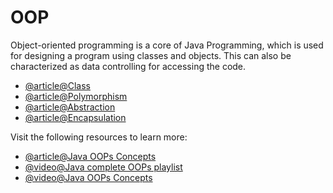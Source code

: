 # OOP

Object-oriented programming is a core of Java Programming, which is used for designing a program using classes and objects. This can also be characterized as data controlling for accessing the code.

- [@article@Class](https://www.javatpoint.com/object-and-class-in-java)
- [@article@Polymorphism](https://www.javatpoint.com/runtime-polymorphism-in-java)
- [@article@Abstraction](https://www.softwaretestinghelp.com/what-is-abstraction-in-java/)
- [@article@Encapsulation](https://www.programiz.com/java-programming/encapsulation)

Visit the following resources to learn more:

- [@article@Java OOPs Concepts](https://www.javatpoint.com/java-oops-concepts)
- [@video@Java complete OOPs playlist](https://youtube.com/playlist?list=PL9gnSGHSqcno1G3XjUbwzXHL8_EttOuKk)
- [@video@Java OOPs Concepts](https://www.youtube.com/watch?v=6T_HgnjoYwM)
